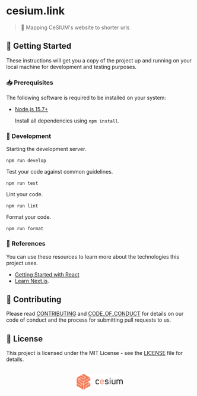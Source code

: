 [contributing]: CONTRIBUTING.md
[code_of_conduct]: CODE_OF_CONDUCT.md
[license]: LICENSE.txt

# cesium.link

> :link: Mapping CeSIUM's website to shorter urls

## :rocket: Getting Started

These instructions will get you a copy of the project up and running on your
local machine for development and testing purposes.

### :inbox_tray: Prerequisites

The following software is required to be installed on your system:

- [Node.js 15.7+](https://nodejs.org/en/download/)

  Install all dependencies using `npm install`.

### :hammer: Development

Starting the development server.

```
npm run develop
```

Test your code against common guidelines.

```
npm run test
```

Lint your code.

```
npm run lint
```

Format your code.

```
npm run format
```

### :link: References

You can use these resources to learn more about the technologies this project
uses.

- [Getting Started with React](https://reactjs.org/docs/getting-started.html)
- [Learn Next.js](https://nextjs.org/learn).

## :handshake: Contributing

Please read [CONTRIBUTING][contributing] and [CODE_OF_CONDUCT][code_of_conduct]
for details on our code of conduct and the process for submitting pull requests
to us.

## :memo: License

This project is licensed under the MIT License - see the [LICENSE][license]
file for details.

<div align="center">
<br>

  <a href="https://cesium.di.uminho.pt">
    <img src="public/cesium.svg" height="42">
  </a>

</div>
